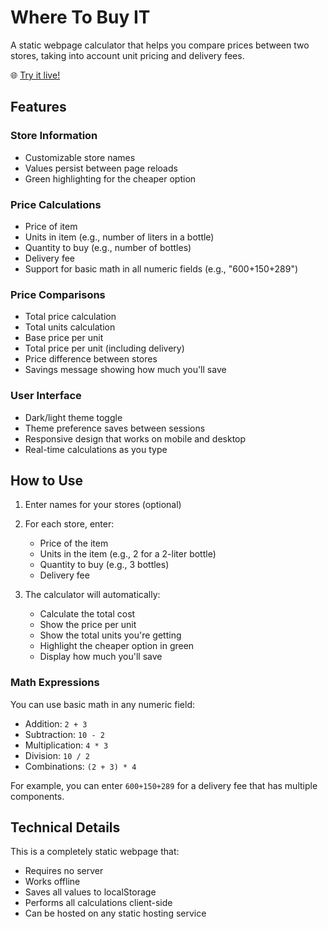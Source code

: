 # Where To Buy IT

A static webpage calculator that helps you compare prices between two stores, taking into account unit pricing and delivery fees.

🌐 [Try it live!](https://tomvarga.github.io/WhereToBuyIT)

## Features

### Store Information
- Customizable store names
- Values persist between page reloads
- Green highlighting for the cheaper option

### Price Calculations
- Price of item
- Units in item (e.g., number of liters in a bottle)
- Quantity to buy (e.g., number of bottles)
- Delivery fee
- Support for basic math in all numeric fields (e.g., "600+150+289")

### Price Comparisons
- Total price calculation
- Total units calculation
- Base price per unit
- Total price per unit (including delivery)
- Price difference between stores
- Savings message showing how much you'll save

### User Interface
- Dark/light theme toggle
- Theme preference saves between sessions
- Responsive design that works on mobile and desktop
- Real-time calculations as you type

## How to Use

1. Enter names for your stores (optional)
2. For each store, enter:
   - Price of the item
   - Units in the item (e.g., 2 for a 2-liter bottle)
   - Quantity to buy (e.g., 3 bottles)
   - Delivery fee

3. The calculator will automatically:
   - Calculate the total cost
   - Show the price per unit
   - Show the total units you're getting
   - Highlight the cheaper option in green
   - Display how much you'll save

### Math Expressions

You can use basic math in any numeric field:
- Addition: `2 + 3`
- Subtraction: `10 - 2`
- Multiplication: `4 * 3`
- Division: `10 / 2`
- Combinations: `(2 + 3) * 4`

For example, you can enter `600+150+289` for a delivery fee that has multiple components.

## Technical Details

This is a completely static webpage that:
- Requires no server
- Works offline
- Saves all values to localStorage
- Performs all calculations client-side
- Can be hosted on any static hosting service